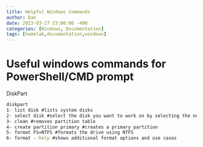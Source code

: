 ```yaml
---
title: Helpful Windows Commands
author: Dan
date: 2023-03-27 23:00:00 -400
categories: [Windows, Documentation]
tags: [homelab,documentation,windows]
---
```



# Useful windows commands for PowerShell/CMD prompt
DiskPart

```cmd
diskpart
1- list disk #lists system disks
2- select disk #select the disk you want to work on by selecting the number shown with list disk command 
3- clean #removes partition table
4- create partition primary #creates a primary partition
5- format FS=NTFS #formats the drive using NTFS
6- format --help #shows additional format options and use cases
```
